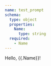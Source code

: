 ```yaml
---
name: test_prompt
schema:
  type: object
  properties:
    Name:
      type: string
  required:
    - Name
---
```

Hello, {{.Name}}!
